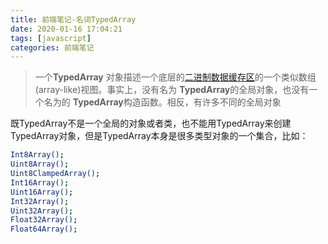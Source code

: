 ```yaml
---
title: 前端笔记-名词TypedArray  
date: 2020-01-16 17:04:21
tags: [javascript]
categories: 前端笔记
---
```

> 一个**TypedArray** 对象描述一个底层的<u>[二进制数据缓存区](https://developer.mozilla.org/zh-CN/docs/Web/JavaScript/Reference/Global_Objects/ArrayBuffer)</u>的一个类似数组(array-like)视图。事实上，没有名为 **TypedArray**的全局对象，也没有一个名为的 **TypedArray**构造函数。相反，有许多不同的全局对象 

既TypedArray不是一个全局的对象或者类，也不能用TypedArray来创建TypedArray对象，但是TypedArray本身是很多类型对象的一个集合，比如：

``` bash
Int8Array(); 
Uint8Array(); 
Uint8ClampedArray();
Int16Array(); 
Uint16Array();
Int32Array(); 
Uint32Array(); 
Float32Array(); 
Float64Array();
```